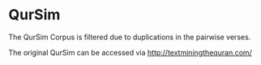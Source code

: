 # QurSim
The QurSim Corpus is filtered due to duplications in the pairwise verses.

The original QurSim can be accessed via http://textminingthequran.com/ 
